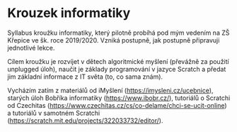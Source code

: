 # Krouzek informatiky

Syllabus kroužku informatiky, který pilotně probíhá pod mým vedením na ZŠ Křepice ve šk. roce 2019/2020. 
Vzniká postupně, jak postupně připravuji jednotlivé lekce.

Cílem kroužku je rozvíjet v dětech algoritmické myšlení (převážně za použití unplugged úloh), naučit je základy programování v jazyce Scratch a předat jim základní informace z IT světa (to, co sama znám).

Vycházím zatím z materiálů od iMyšlení (https://imysleni.cz/ucebnice), starých úloh Bobříka informatiky (https://www.ibobr.cz/), tutoriálů o Scratchi od Czechitas (https://www.czechitas.cz/cs/co-delame/chci-se-ucit-online) a tutoriálů v samotném Scratchi (https://scratch.mit.edu/projects/322033732/editor/).

